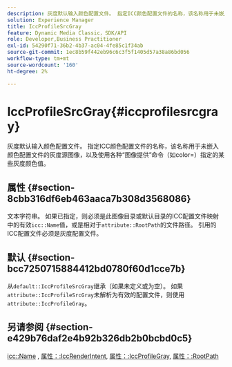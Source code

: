 ```yaml
---
description: 灰度默认输入颜色配置文件。 指定ICC颜色配置文件的名称，该名称用于未嵌入颜色配置文件的灰度源图像，以及使用各种“图像提供”命令（如color=）指定的某些灰度颜色值。
solution: Experience Manager
title: IccProfileSrcGray
feature: Dynamic Media Classic，SDK/API
role: Developer,Business Practitioner
exl-id: 54290f71-36b2-4b37-ac04-4fe85c1f34ab
source-git-commit: 1ec8b59f442eb96c6c3f5f1405d57a38a86bd056
workflow-type: tm+mt
source-wordcount: '160'
ht-degree: 2%

---
```


# IccProfileSrcGray{#iccprofilesrcgray}

灰度默认输入颜色配置文件。 指定ICC颜色配置文件的名称，该名称用于未嵌入颜色配置文件的灰度源图像，以及使用各种“图像提供”命令（如color=）指定的某些灰度颜色值。

## 属性 {#section-8cbb316df6eb463aaca7b308d3568086}

文本字符串。 如果已指定，则必须是此图像目录或默认目录的ICC配置文件映射中的有效`icc::Name`值，或是相对于`attribute::RootPath`的文件路径。 引用的ICC配置文件必须是灰度配置文件。

## 默认 {#section-bcc7250715884412bd0780f60d1cce7b}

从`default::IccProfileSrcGray`继承（如果未定义或为空）。 如果`attribute::IccProfileSrcGray`未解析为有效的配置文件，则使用`attribute::IccProfileGray`。

## 另请参阅 {#section-e429b76daf2e4b92b326db2b0bcbd0c5}

[icc::Name](../../../../../is-api/image-catalog/image-serving-api-ref/c-image-catalog-reference/c-icc-profile-map-reference/r-name-icc.md#reference-9e7d3c8e35434981a3dfac66b8946cbe) ,  [属性：:IccRenderIntent](../../../../../is-api/image-catalog/image-serving-api-ref/c-image-catalog-reference/c-attributes-reference/r-iccrenderintent.md#reference-012f207f28bd4406a5368d23ed95a51f),  [属性：:IccProfileGray](../../../../../is-api/image-catalog/image-serving-api-ref/c-image-catalog-reference/c-attributes-reference/r-iccprofilegray.md#reference-13822a1596e440eea0492e86d88dad35),  [属性：:RootPath](../../../../../is-api/image-catalog/image-serving-api-ref/c-image-catalog-reference/c-attributes-reference/r-rootpath.md#reference-17d57e5967be403b8408fa7214017494)
